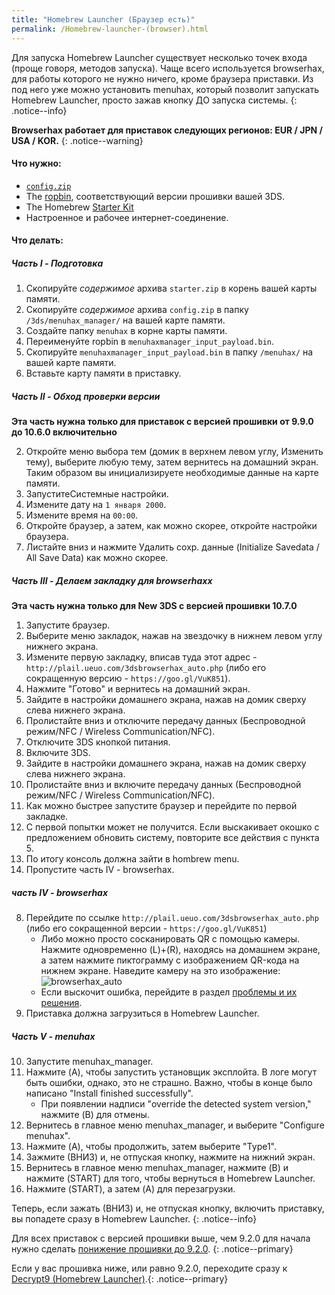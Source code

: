 ```yaml
---
title: "Homebrew Launcher (Браузер есть)"
permalink: /Homebrew-launcher-(browser).html
---
```


Для запуска Homebrew Launcher существует несколько точек входа (проще говоря, методов запуска). Чаще всего используется browserhax, для работы которого не нужно ничего, кроме браузера приставки. Из под него уже можно установить menuhax, который позволит запускать Homebrew Launcher, просто зажав кнопку ДО запуска системы. 
{: .notice--info}

**Browserhax работает для приставок следующих регионов:  EUR / JPN / USA / KOR.**
{: .notice--warning}

#### Что нужно:

+ [`config.zip`](images/config.zip)
+ The [ropbin](https://smealum.github.io/3ds/#otherapp), соответствующий версии прошивки вашей 3DS.
+ The Homebrew [Starter Kit](http://smealum.github.io/ninjhax2/starter.zip)
+ Настроенное и рабочее интернет-соединение. 

#### Что делать: 

##### Часть I -  Подготовка

1. Скопируйте _содержимое_ архива `starter.zip` в корень вашей карты памяти.
2. Скопируйте _содержимое_ архива `config.zip` в папку `/3ds/menuhax_manager/` на вашей карте памяти.
3. Создайте папку `menuhax` в корне карты памяти.
4. Переименуйте ropbin в `menuhaxmanager_input_payload.bin`.
5. Скопируйте `menuhaxmanager_input_payload.bin` в папку `/menuhax/` на вашей карте памяти.
4. Вставьте карту памяти в приставку.

##### Часть II -  Обход проверки версии

**Эта часть нужна только для приставок с версией прошивки от 9.9.0 до 10.6.0 включительно**

2. Откройте меню выбора тем (домик в верхнем левом углу, Изменить тему), выберите любую тему, затем вернитесь на домашний экран. Таким образом вы инициализируете необходимые данные на карте памяти. 
3. ЗапуститеСистемные настройки.
4. Измените дату на `1 января 2000`.
5. Измените время на `00:00`.
6. Откройте браузер, а затем, как можно скорее, откройте настройки браузера.
7. Листайте вниз и нажмите Удалить сохр. данные (Initialize Savedata / All Save Data) как можно скорее. 

##### Часть III -  Делаем закладку для browserhaxx

**Эта часть нужна только для New 3DS с версией прошивки 10.7.0**

1. Запустите браузер.
2. Выберите меню закладок, нажав на звездочку в нижнем левом углу нижнего экрана.
3. Измените первую закладку, вписав туда этот адрес -  `http://plail.ueuo.com/3dsbrowserhax_auto.php` (либо его сокращенную версию - `https://goo.gl/VuK851`).
4. Нажмите "Готово" и вернитесь на домашний экран.
5. Зайдите в настройки домашнего экрана, нажав на домик сверху слева нижнего экрана. 
6. Пролистайте вниз и отключите передачу данных (Беспроводной режим/NFC / Wireless Communication/NFC).
7. Отключите 3DS кнопкой питания. 
8. Включите 3DS.
9. Зайдите в настройки домашнего экрана, нажав на домик сверху слева нижнего экрана. 
9. Пролистайте вниз и включите передачу данных (Беспроводной режим/NFC / Wireless Communication/NFC).
10. Как можно быстрее запустите браузер и перейдите по первой закладке. 
11. С первой попытки может не получится. Если выскакивает окошко с предложением обновить систему, повторите все действия с пункта 5.
12. По итогу консоль должна зайти в hombrew menu. 
13. Пропустите часть IV -  browserhax.

##### часть IV -  browserhax

8. Перейдите по ссылке `http://plail.ueuo.com/3dsbrowserhax_auto.php` (либо его сокращенной  версии - `https://goo.gl/VuK851`)
    + Либо можно просто сосканировать QR с помощью камеры. Нажмите одновременно (L)+(R), находясь на домашнем экране, а затем нажмите пиктограмму с изображением QR-кода на нижнем экране. Наведите камеру на это изображение:<br>
![browserhax_auto](http://plail.ueuo.com/3dsbrowserhax_auto_qrcode.png)
    + Если выскочит ошибка, перейдите в раздел [проблемы и их решения](troubleshooting#ts_browser).
9. Приставка должна загрузиться в Homebrew Launcher.

##### Часть V -  menuhax

10. Запустите menuhax_manager.
11. Нажмите (A), чтобы запустить установщик эксплойта. В логе могут быть ошибки, однако, это не страшно. Важно, чтобы в конце было написано "Install finished successfully".
    + При появлении надписи "override the detected system version," нажмите (B) для отмены.
12. Вернитесь в главное меню menuhax_manager, и выберите "Configure menuhax".
13. Нажмите (A), чтобы продолжить, затем выберите "Type1".
14. Зажмите (ВНИЗ) и, не отпуская кнопку, нажмите на нижний экран. 
15. Вернитесь в главное меню menuhax_manager, нажмите (B) и нажмите (START) для того, чтобы вернуться в Homebrew Launcher.
16. Нажмите (START), а затем (A) для перезагрузки. 

Теперь, если зажать (ВНИЗ) и, не отпуская кнопку, включить приставку, вы попадете сразу в Homebrew Launcher.
{: .notice--info}

Для всех приставок с версией прошивки выше, чем 9.2.0 для начала нужно сделать [понижение прошивки до 9.2.0](9.2.0-downgrade).
{: .notice--primary}

Если у вас прошивка ниже, или равно 9.2.0, переходите сразу к [Decrypt9 (Homebrew Launcher)](decrypt9-(Homebrew-launcher)).{: .notice--primary}
